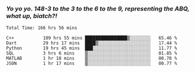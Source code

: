 ### ***Yo yo yo. 148-3 to the 3 to the 6 to the 9, representing the ABQ, what up, biatch?!***

<!--START_SECTION:waka-->

```text
Total Time: 166 hrs 56 mins

C++           109 hrs 55 mins ████████████████▒░░░░░░░░   65.46 %
Dart          29 hrs 17 mins  ████▒░░░░░░░░░░░░░░░░░░░░   17.44 %
Python        19 hrs 45 mins  ███░░░░░░░░░░░░░░░░░░░░░░   11.77 %
SQL           3 hrs 6 mins    ▒░░░░░░░░░░░░░░░░░░░░░░░░   01.85 %
MATLAB        1 hr 18 mins    ▒░░░░░░░░░░░░░░░░░░░░░░░░   00.78 %
JSON          1 hr 17 mins    ▒░░░░░░░░░░░░░░░░░░░░░░░░   00.77 %
```

<!--END_SECTION:waka-->

<!--
**AJMC2002/AJMC2002** is a ✨ _special_ ✨ repository because its `README.md` (this file) appears on your GitHub profile.

Here are some ideas to get you started:

- 🔭 I’m currently working on ...
- 🌱 I’m currently learning ...
- 👯 I’m looking to collaborate on ...
- 🤔 I’m looking for help with ...
- 💬 Ask me about ...
- 📫 How to reach me: ...
- 😄 Pronouns: ...
- ⚡ Fun fact: ...
-->
